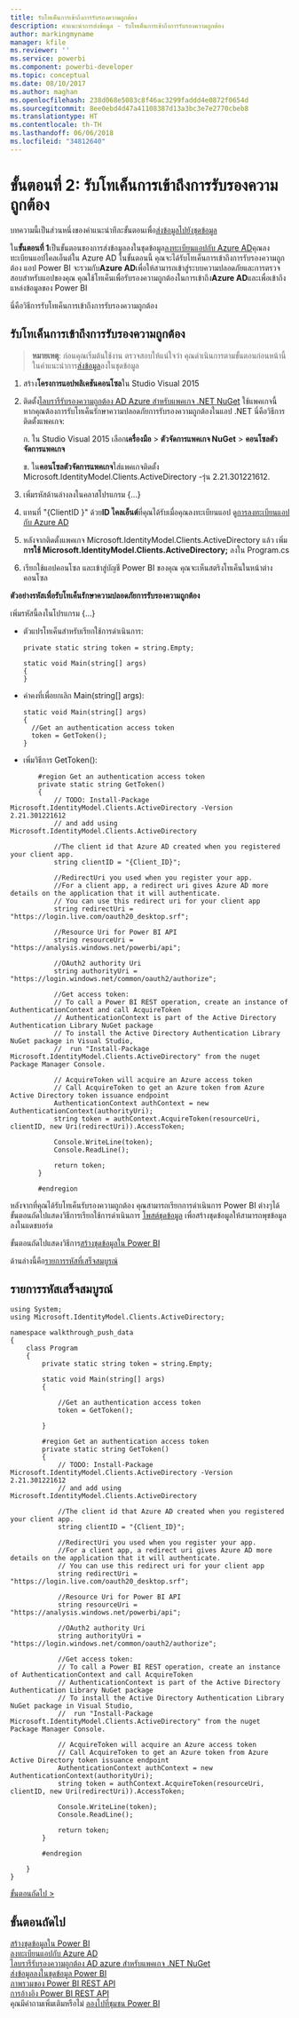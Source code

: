 ```yaml
---
title: รับโทเค็นการเข้าถึงการรับรองความถูกต้อง
description: คำแนะนำการส่งข้อมูล - รับโทเค็นการเข้าถึงการรับรองความถูกต้อง
author: markingmyname
manager: kfile
ms.reviewer: ''
ms.service: powerbi
ms.component: powerbi-developer
ms.topic: conceptual
ms.date: 08/10/2017
ms.author: maghan
ms.openlocfilehash: 238d068e5083c8f46ac3299faddd4e0872f0654d
ms.sourcegitcommit: 8ee0ebd4d47a41108387d13a3bc3e7e2770cbeb8
ms.translationtype: HT
ms.contentlocale: th-TH
ms.lasthandoff: 06/06/2018
ms.locfileid: "34812640"
---
```

# <a name="step-2-get-an-authentication-access-token"></a>ขั้นตอนที่ 2: รับโทเค็นการเข้าถึงการรับรองความถูกต้อง
บทความนี้เป็นส่วนหนึ่งของคำแนะนำทีละขั้นตอนเพื่อ[ส่งข้อมูลไปยังชุดข้อมูล](walkthrough-push-data.md)

ใน**ขั้นตอนที่ 1**เป็นขั้นตอนของการส่งข้อมูลลงในชุดข้อมูล[ลงทะเบียนแอปกับ Azure AD](walkthrough-push-data-register-app-with-azure-ad.md)คุณลงทะเบียนแอปไคลเอ็นต์ใน Azure AD ในขั้นตอนนี้ คุณจะได้รับโทเค็นการเข้าถึงการรับรองความถูกต้อง แอป Power BI จะรวมกับ**Azure AD**เพื่อให้สามารถเข้าสู่ระบบความปลอดภัยและการตรวจสอบสำหรับแอปของคุณ คุณใช้โทเค็นเพื่อรับรองความถูกต้องในการเข้าถึง**Azure AD**และเพื่อเข้าถึงแหล่งข้อมูลของ Power BI

นี่คือวิธีการรับโทเค็นการเข้าถึงการรับรองความถูกต้อง

## <a name="get-an-authentication-access-token"></a>รับโทเค็นการเข้าถึงการรับรองความถูกต้อง
> **หมายเหตุ**: ก่อนคุณเริ่มต้นใช้งาน ตรวจสอบให้แน่ใจว่า คุณดำเนินการตามขั้นตอนก่อนหน้านี้ในคำแนะนำการ[ส่งข้อมูล](walkthrough-push-data.md)ลงในชุดข้อมูล
> 
> 

1. สร้าง**โครงการแอปพลิเคชันคอนโซล**ใน Studio Visual 2015
2. ติดตั้ง[ไลบรารีรับรองความถูกต้อง AD Azure สำหรับแพคเกจ .NET NuGet](https://www.nuget.org/packages/Microsoft.IdentityModel.Clients.ActiveDirectory/) ใช้แพคเกจนี้ หากคุณต้องการรับโทเค็นรักษาความปลอดภัยการรับรองความถูกต้องในแอป .NET นี่คือวิธีการติดตั้งแพคเกจ:
   
     ก. ใน Studio Visual 2015 เลือก**เครื่องมือ** > **ตัวจัดการแพคเกจ NuGet** > **คอนโซลตัวจัดการแพคเกจ**
   
     ข. ใน**คอนโซลตัวจัดการแพคเกจ**ใส่แพคเกจติดตั้ง Microsoft.IdentityModel.Clients.ActiveDirectory -รุ่น 2.21.301221612.
3. เพิ่มรหัสด้านล่างลงในคลาสโปรแกรม {...}
4. แทนที่ "{ClientID }" ด้วย**ID ไคลเอ็นต์**ที่คุณได้รับเมื่อคุณลงทะเบียนแอป ดู[การลงทะเบียนแอปกับ Azure AD](walkthrough-push-data-register-app-with-azure-ad.md)
5. หลังจากติดตั้งแพคเกจ Microsoft.IdentityModel.Clients.ActiveDirectory แล้ว เพิ่ม**การใช้ Microsoft.IdentityModel.Clients.ActiveDirectory;** ลงใน Program.cs
6. เรียกใช้แอปคอนโซล และเข้าสู่บัญชี Power BI ของคุณ คุณจะเห็นสตริงโทเค็นในหน้าต่างคอนโซล

**ตัวอย่างรหัสเพื่อรับโทเค็นรักษาความปลอดภัยการรับรองความถูกต้อง**

เพิ่มรหัสนี้ลงในโปรแกรม {...}

* ตัวแปรโทเค็นสำหรับเรียกใช้การดำเนินการ:
  
  ```
  private static string token = string.Empty;
  
  static void Main(string[] args)
  {
  }
  ```
* ค่าคงที่เพื่อยกเลิก Main(string[] args):
  
  ```
  static void Main(string[] args)
  {
    //Get an authentication access token
    token = GetToken();
  }
  ```
* เพิ่มวิธีการ GetToken():

```
       #region Get an authentication access token
       private static string GetToken()
       {
           // TODO: Install-Package Microsoft.IdentityModel.Clients.ActiveDirectory -Version 2.21.301221612
           // and add using Microsoft.IdentityModel.Clients.ActiveDirectory

           //The client id that Azure AD created when you registered your client app.
           string clientID = "{Client_ID}";

           //RedirectUri you used when you register your app.
           //For a client app, a redirect uri gives Azure AD more details on the application that it will authenticate.
           // You can use this redirect uri for your client app
           string redirectUri = "https://login.live.com/oauth20_desktop.srf";

           //Resource Uri for Power BI API
           string resourceUri = "https://analysis.windows.net/powerbi/api";

           //OAuth2 authority Uri
           string authorityUri = "https://login.windows.net/common/oauth2/authorize";

           //Get access token:
           // To call a Power BI REST operation, create an instance of AuthenticationContext and call AcquireToken
           // AuthenticationContext is part of the Active Directory Authentication Library NuGet package
           // To install the Active Directory Authentication Library NuGet package in Visual Studio,
           //  run "Install-Package Microsoft.IdentityModel.Clients.ActiveDirectory" from the nuget Package Manager Console.

           // AcquireToken will acquire an Azure access token
           // Call AcquireToken to get an Azure token from Azure Active Directory token issuance endpoint
           AuthenticationContext authContext = new AuthenticationContext(authorityUri);
           string token = authContext.AcquireToken(resourceUri, clientID, new Uri(redirectUri)).AccessToken;

           Console.WriteLine(token);
           Console.ReadLine();

           return token;
       }

       #endregion
```

หลังจากที่คุณได้รับโทเค็นรับรองความถูกต้อง คุณสามารถเรียกการดำเนินการ Power BI ต่างๆได้ ขั้นตอนถัดไปแสดงวิธีการเรียกใช้การดำเนินการ [โพสต์ชุดข้อมูล](https://docs.microsoft.com/rest/api/power-bi/pushdatasets) เพื่อสร้างชุดข้อมูลให้สามารถพุชข้อมูลลงในแดชบอร์ด

ขั้นตอนถัดไปแสดงวิธีการ[สร้างชุดข้อมูลใน Power BI](walkthrough-push-data-create-dataset.md)

ด้านล่างนี้คือ[รายการรหัสที่เสร็จสมบูรณ์](#code)

<a name="code"/>

## <a name="complete-code-listing"></a>รายการรหัสเสร็จสมบูรณ์
    using System;
    using Microsoft.IdentityModel.Clients.ActiveDirectory;

    namespace walkthrough_push_data
    {
        class Program
        {
            private static string token = string.Empty;

            static void Main(string[] args)
            {

                //Get an authentication access token
                token = GetToken();

            }

            #region Get an authentication access token
            private static string GetToken()
            {
                // TODO: Install-Package Microsoft.IdentityModel.Clients.ActiveDirectory -Version 2.21.301221612
                // and add using Microsoft.IdentityModel.Clients.ActiveDirectory

                //The client id that Azure AD created when you registered your client app.
                string clientID = "{Client_ID}";

                //RedirectUri you used when you register your app.
                //For a client app, a redirect uri gives Azure AD more details on the application that it will authenticate.
                // You can use this redirect uri for your client app
                string redirectUri = "https://login.live.com/oauth20_desktop.srf";

                //Resource Uri for Power BI API
                string resourceUri = "https://analysis.windows.net/powerbi/api";

                //OAuth2 authority Uri
                string authorityUri = "https://login.windows.net/common/oauth2/authorize";

                //Get access token:
                // To call a Power BI REST operation, create an instance of AuthenticationContext and call AcquireToken
                // AuthenticationContext is part of the Active Directory Authentication Library NuGet package
                // To install the Active Directory Authentication Library NuGet package in Visual Studio,
                //  run "Install-Package Microsoft.IdentityModel.Clients.ActiveDirectory" from the nuget Package Manager Console.

                // AcquireToken will acquire an Azure access token
                // Call AcquireToken to get an Azure token from Azure Active Directory token issuance endpoint
                AuthenticationContext authContext = new AuthenticationContext(authorityUri);
                string token = authContext.AcquireToken(resourceUri, clientID, new Uri(redirectUri)).AccessToken;

                Console.WriteLine(token);
                Console.ReadLine();

                return token;
            }

            #endregion

        }
    }


[ขั้นตอนถัดไป >](walkthrough-push-data-create-dataset.md)

## <a name="next-steps"></a>ขั้นตอนถัดไป
[สร้างชุดข้อมูลใน Power BI](walkthrough-push-data-create-dataset.md)  
[ลงทะเบียนแอปกับ Azure AD](walkthrough-push-data-register-app-with-azure-ad.md)  
[ไลบรารีรับรองความถูกต้อง AD azure สำหรับแพคเกจ .NET NuGet](https://www.nuget.org/packages/Microsoft.IdentityModel.Clients.ActiveDirectory/)  
[ส่งข้อมูลลงในชุดข้อมูล Power BI](walkthrough-push-data.md)  
[ภาพรวมของ Power BI REST API](overview-of-power-bi-rest-api.md)  
[การอ้างอิง Power BI REST API](https://docs.microsoft.com/rest/api/power-bi/)  
คุณมีคำถามเพิ่มเติมหรือไม่ [ลองไปที่ชุมชน Power BI](http://community.powerbi.com/)

